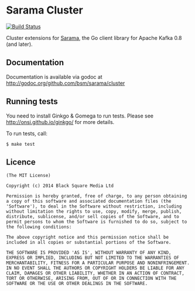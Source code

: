 # Sarama Cluster

[![Build Status](https://travis-ci.org/bsm/sarama.png)](https://travis-ci.org/bsm/sarama)

Cluster extensions for [Sarama](https://github.com/Shopify/sarama), the Go client library for Apache Kafka 0.8 (and later).

## Documentation

Documentation is available via godoc at http://godoc.org/github.com/bsm/sarama/cluster

## Running tests

You need to install Ginkgo & Gomega to run tests. Please see
http://onsi.github.io/ginkgo/ for more details.

To run tests, call:

    $ make test

## Licence

    (The MIT License)

    Copyright (c) 2014 Black Square Media Ltd

    Permission is hereby granted, free of charge, to any person obtaining
    a copy of this software and associated documentation files (the
    'Software'), to deal in the Software without restriction, including
    without limitation the rights to use, copy, modify, merge, publish,
    distribute, sublicense, and/or sell copies of the Software, and to
    permit persons to whom the Software is furnished to do so, subject to
    the following conditions:

    The above copyright notice and this permission notice shall be
    included in all copies or substantial portions of the Software.

    THE SOFTWARE IS PROVIDED 'AS IS', WITHOUT WARRANTY OF ANY KIND,
    EXPRESS OR IMPLIED, INCLUDING BUT NOT LIMITED TO THE WARRANTIES OF
    MERCHANTABILITY, FITNESS FOR A PARTICULAR PURPOSE AND NONINFRINGEMENT.
    IN NO EVENT SHALL THE AUTHORS OR COPYRIGHT HOLDERS BE LIABLE FOR ANY
    CLAIM, DAMAGES OR OTHER LIABILITY, WHETHER IN AN ACTION OF CONTRACT,
    TORT OR OTHERWISE, ARISING FROM, OUT OF OR IN CONNECTION WITH THE
    SOFTWARE OR THE USE OR OTHER DEALINGS IN THE SOFTWARE.

